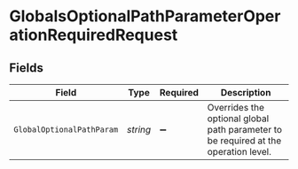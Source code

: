 # GlobalsOptionalPathParameterOperationRequiredRequest


## Fields

| Field                                                                                | Type                                                                                 | Required                                                                             | Description                                                                          |
| ------------------------------------------------------------------------------------ | ------------------------------------------------------------------------------------ | ------------------------------------------------------------------------------------ | ------------------------------------------------------------------------------------ |
| `GlobalOptionalPathParam`                                                            | *string*                                                                             | :heavy_minus_sign:                                                                   | Overrides the optional global path parameter to be required at the<br/>operation level.<br/> |
